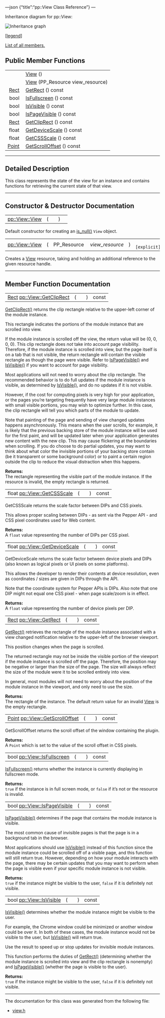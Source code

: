 —json {“title”:“pp::View Class Reference”} —

Inheritance diagram for pp::View:

![Inheritance graph](/docs/native-client/pepper_beta/cpp/classpp_1_1_view__inherit__graph.png)

<span class="legend">\[[legend](/docs/native-client/pepper_beta/cpp/graph_legend/)\]</span>

[List of all members.](/docs/native-client/pepper_beta/cpp/classpp_1_1_view-members/)

Public Member Functions
-----------------------

<table><tbody><tr class="odd"><td style="text-align: right;"> </td><td><a href="/docs/native-client/pepper_beta/cpp/classpp_1_1_view#aebcd4ab8818a6e1dfe68e2c435823ad9" class="el">View</a> ()</td></tr><tr class="even"><td style="text-align: right;"> </td><td><a href="/docs/native-client/pepper_beta/cpp/classpp_1_1_view#a89cc79b6731f0e67d0821fe83b3e64fb" class="el">View</a> (PP_Resource view_resource)</td></tr><tr class="odd"><td style="text-align: right;"><a href="/docs/native-client/pepper_beta/cpp/classpp_1_1_rect/" class="el">Rect</a> </td><td><a href="/docs/native-client/pepper_beta/cpp/classpp_1_1_view#a37996c51fa6cc2dc25783461ecde0bb9" class="el">GetRect</a> () const</td></tr><tr class="even"><td style="text-align: right;">bool </td><td><a href="/docs/native-client/pepper_beta/cpp/classpp_1_1_view#a2ae3a19ade644199982a2d09c6dd5c11" class="el">IsFullscreen</a> () const</td></tr><tr class="odd"><td style="text-align: right;">bool </td><td><a href="/docs/native-client/pepper_beta/cpp/classpp_1_1_view#aff1f9900e594167a276a624e52e5ac4c" class="el">IsVisible</a> () const</td></tr><tr class="even"><td style="text-align: right;">bool </td><td><a href="/docs/native-client/pepper_beta/cpp/classpp_1_1_view#a30a0919ba5e4209ef52207375c5fc5f6" class="el">IsPageVisible</a> () const</td></tr><tr class="odd"><td style="text-align: right;"><a href="/docs/native-client/pepper_beta/cpp/classpp_1_1_rect/" class="el">Rect</a> </td><td><a href="/docs/native-client/pepper_beta/cpp/classpp_1_1_view#aff9a53367325d9138ab7d9cd39e40ce2" class="el">GetClipRect</a> () const</td></tr><tr class="even"><td style="text-align: right;">float </td><td><a href="/docs/native-client/pepper_beta/cpp/classpp_1_1_view#a52759c57da28a6c06a5da23d28519287" class="el">GetDeviceScale</a> () const</td></tr><tr class="odd"><td style="text-align: right;">float </td><td><a href="/docs/native-client/pepper_beta/cpp/classpp_1_1_view#a42d5b4ab4ffed3f020d3fd303a14a9dd" class="el">GetCSSScale</a> () const</td></tr><tr class="even"><td style="text-align: right;"><a href="/docs/native-client/pepper_beta/cpp/classpp_1_1_point/" class="el">Point</a> </td><td><a href="/docs/native-client/pepper_beta/cpp/classpp_1_1_view#abdad2f4e5b9b07376d590785c91ea356" class="el">GetScrollOffset</a> () const</td></tr></tbody></table>

------------------------------------------------------------------------

<span id="details" class="anchor" style="margin: 0;"></span>

Detailed Description
--------------------

This class represents the state of the view for an instance and contains functions for retrieving the current state of that view.

------------------------------------------------------------------------

Constructor & Destructor Documentation
--------------------------------------

<span id="aebcd4ab8818a6e1dfe68e2c435823ad9" class="anchor" style="margin: 0;"></span>

<table><tbody><tr class="odd"><td><a href="/docs/native-client/pepper_beta/cpp/classpp_1_1_view#aebcd4ab8818a6e1dfe68e2c435823ad9" class="el">pp::View::View</a></td><td>(</td><td></td><td>)</td><td></td></tr></tbody></table>

Default constructor for creating an <a href="/docs/native-client/pepper_beta/cpp/classpp_1_1_resource#a859068e34cdc2dc0b78754c255323aa9" class="el" title="This functions determines if this resource is invalid or uninitialized.">is_null()</a> `View` object.

<span id="a89cc79b6731f0e67d0821fe83b3e64fb" class="anchor" style="margin: 0;"></span>

<table><tbody><tr class="odd"><td><a href="/docs/native-client/pepper_beta/cpp/classpp_1_1_view#aebcd4ab8818a6e1dfe68e2c435823ad9" class="el">pp::View::View</a></td><td>(</td><td>PP_Resource </td><td><em>view_resource</em></td><td>)</td><td><code> [explicit]</code></td></tr></tbody></table>

Creates a <a href="/docs/native-client/pepper_beta/cpp/classpp_1_1_view/" class="el" title="This class represents the state of the view for an instance and contains functions for retrieving the...">View</a> resource, taking and holding an additional reference to the given resource handle.

------------------------------------------------------------------------

Member Function Documentation
-----------------------------

<span id="aff9a53367325d9138ab7d9cd39e40ce2" class="anchor" style="margin: 0;"></span>

<table><tbody><tr class="odd"><td><a href="/docs/native-client/pepper_beta/cpp/classpp_1_1_rect/" class="el">Rect</a> <a href="/docs/native-client/pepper_beta/cpp/classpp_1_1_view#aff9a53367325d9138ab7d9cd39e40ce2" class="el">pp::View::GetClipRect</a></td><td>(</td><td></td><td>)</td><td>const</td></tr></tbody></table>

<a href="/docs/native-client/pepper_beta/cpp/classpp_1_1_view#aff9a53367325d9138ab7d9cd39e40ce2" class="el" title="GetClipRect() returns the clip rectangle relative to the upper-left corner of the module instance...">GetClipRect()</a> returns the clip rectangle relative to the upper-left corner of the module instance.

This rectangle indicates the portions of the module instance that are scrolled into view.

If the module instance is scrolled off the view, the return value will be (0, 0, 0, 0). This clip rectangle does *not* take into account page visibility. Therefore, if the module instance is scrolled into view, but the page itself is on a tab that is not visible, the return rectangle will contain the visible rectangle as though the page were visible. Refer to <a href="/docs/native-client/pepper_beta/cpp/classpp_1_1_view#a30a0919ba5e4209ef52207375c5fc5f6" class="el" title="IsPageVisible() determines if the page that contains the module instance is visible.">IsPageVisible()</a> and <a href="/docs/native-client/pepper_beta/cpp/classpp_1_1_view#aff1f9900e594167a276a624e52e5ac4c" class="el" title="IsVisible() determines whether the module instance might be visible to the user.">IsVisible()</a> if you want to account for page visibility.

Most applications will not need to worry about the clip rectangle. The recommended behavior is to do full updates if the module instance is visible, as determined by <a href="/docs/native-client/pepper_beta/cpp/classpp_1_1_view#aff1f9900e594167a276a624e52e5ac4c" class="el" title="IsVisible() determines whether the module instance might be visible to the user.">IsVisible()</a>, and do no updates if it is not visible.

However, if the cost for computing pixels is very high for your application, or the pages you’re targeting frequently have very large module instances with small visible portions, you may wish to optimize further. In this case, the clip rectangle will tell you which parts of the module to update.

Note that painting of the page and sending of view changed updates happens asynchronously. This means when the user scrolls, for example, it is likely that the previous backing store of the module instance will be used for the first paint, and will be updated later when your application generates new content with the new clip. This may cause flickering at the boundaries when scrolling. If you do choose to do partial updates, you may want to think about what color the invisible portions of your backing store contain (be it transparent or some background color) or to paint a certain region outside the clip to reduce the visual distraction when this happens.

**Returns:**  
The rectangle representing the visible part of the module instance. If the resource is invalid, the empty rectangle is returned.

<span id="a42d5b4ab4ffed3f020d3fd303a14a9dd" class="anchor" style="margin: 0;"></span>

<table><tbody><tr class="odd"><td>float <a href="/docs/native-client/pepper_beta/cpp/classpp_1_1_view#a42d5b4ab4ffed3f020d3fd303a14a9dd" class="el">pp::View::GetCSSScale</a></td><td>(</td><td></td><td>)</td><td>const</td></tr></tbody></table>

GetCSSScale returns the scale factor between DIPs and CSS pixels.

This allows proper scaling between DIPs - as sent via the Pepper API - and CSS pixel coordinates used for Web content.

**Returns:**  
A `float` value representing the number of DIPs per CSS pixel.

<span id="a52759c57da28a6c06a5da23d28519287" class="anchor" style="margin: 0;"></span>

<table><tbody><tr class="odd"><td>float <a href="/docs/native-client/pepper_beta/cpp/classpp_1_1_view#a52759c57da28a6c06a5da23d28519287" class="el">pp::View::GetDeviceScale</a></td><td>(</td><td></td><td>)</td><td>const</td></tr></tbody></table>

GetDeviceScale returns the scale factor between device pixels and DIPs (also known as logical pixels or UI pixels on some platforms).

This allows the developer to render their contents at device resolution, even as coordinates / sizes are given in DIPs through the API.

Note that the coordinate system for Pepper APIs is DIPs. Also note that one DIP might not equal one CSS pixel - when page scale/zoom is in effect.

**Returns:**  
A `float` value representing the number of device pixels per DIP.

<span id="a37996c51fa6cc2dc25783461ecde0bb9" class="anchor" style="margin: 0;"></span>

<table><tbody><tr class="odd"><td><a href="/docs/native-client/pepper_beta/cpp/classpp_1_1_rect/" class="el">Rect</a> <a href="/docs/native-client/pepper_beta/cpp/classpp_1_1_view#a37996c51fa6cc2dc25783461ecde0bb9" class="el">pp::View::GetRect</a></td><td>(</td><td></td><td>)</td><td>const</td></tr></tbody></table>

<a href="/docs/native-client/pepper_beta/cpp/classpp_1_1_view#a37996c51fa6cc2dc25783461ecde0bb9" class="el" title="GetRect() retrieves the rectangle of the module instance associated with a view changed notification ...">GetRect()</a> retrieves the rectangle of the module instance associated with a view changed notification relative to the upper-left of the browser viewport.

This position changes when the page is scrolled.

The returned rectangle may not be inside the visible portion of the viewport if the module instance is scrolled off the page. Therefore, the position may be negative or larger than the size of the page. The size will always reflect the size of the module were it to be scrolled entirely into view.

In general, most modules will not need to worry about the position of the module instance in the viewport, and only need to use the size.

**Returns:**  
The rectangle of the instance. The default return value for an invalid <a href="/docs/native-client/pepper_beta/cpp/classpp_1_1_view/" class="el" title="This class represents the state of the view for an instance and contains functions for retrieving the...">View</a> is the empty rectangle.

<span id="abdad2f4e5b9b07376d590785c91ea356" class="anchor" style="margin: 0;"></span>

<table><tbody><tr class="odd"><td><a href="/docs/native-client/pepper_beta/cpp/classpp_1_1_point/" class="el">Point</a> <a href="/docs/native-client/pepper_beta/cpp/classpp_1_1_view#abdad2f4e5b9b07376d590785c91ea356" class="el">pp::View::GetScrollOffset</a></td><td>(</td><td></td><td>)</td><td>const</td></tr></tbody></table>

GetScrollOffset returns the scroll offset of the window containing the plugin.

**Returns:**  
A `Point` which is set to the value of the scroll offset in CSS pixels.

<span id="a2ae3a19ade644199982a2d09c6dd5c11" class="anchor" style="margin: 0;"></span>

<table><tbody><tr class="odd"><td>bool <a href="/docs/native-client/pepper_beta/cpp/classpp_1_1_view#a2ae3a19ade644199982a2d09c6dd5c11" class="el">pp::View::IsFullscreen</a></td><td>(</td><td></td><td>)</td><td>const</td></tr></tbody></table>

<a href="/docs/native-client/pepper_beta/cpp/classpp_1_1_view#a2ae3a19ade644199982a2d09c6dd5c11" class="el" title="IsFullscreen() returns whether the instance is currently displaying in fullscreen mode...">IsFullscreen()</a> returns whether the instance is currently displaying in fullscreen mode.

**Returns:**  
`true` if the instance is in full screen mode, or `false` if it’s not or the resource is invalid.

<span id="a30a0919ba5e4209ef52207375c5fc5f6" class="anchor" style="margin: 0;"></span>

<table><tbody><tr class="odd"><td>bool <a href="/docs/native-client/pepper_beta/cpp/classpp_1_1_view#a30a0919ba5e4209ef52207375c5fc5f6" class="el">pp::View::IsPageVisible</a></td><td>(</td><td></td><td>)</td><td>const</td></tr></tbody></table>

<a href="/docs/native-client/pepper_beta/cpp/classpp_1_1_view#a30a0919ba5e4209ef52207375c5fc5f6" class="el" title="IsPageVisible() determines if the page that contains the module instance is visible.">IsPageVisible()</a> determines if the page that contains the module instance is visible.

The most common cause of invisible pages is that the page is in a background tab in the browser.

Most applications should use <a href="/docs/native-client/pepper_beta/cpp/classpp_1_1_view#aff1f9900e594167a276a624e52e5ac4c" class="el" title="IsVisible() determines whether the module instance might be visible to the user.">IsVisible()</a> instead of this function since the module instance could be scrolled off of a visible page, and this function will still return true. However, depending on how your module interacts with the page, there may be certain updates that you may want to perform when the page is visible even if your specific module instance is not visible.

**Returns:**  
`true` if the instance might be visible to the user, `false` if it is definitely not visible.

<span id="aff1f9900e594167a276a624e52e5ac4c" class="anchor" style="margin: 0;"></span>

<table><tbody><tr class="odd"><td>bool <a href="/docs/native-client/pepper_beta/cpp/classpp_1_1_view#aff1f9900e594167a276a624e52e5ac4c" class="el">pp::View::IsVisible</a></td><td>(</td><td></td><td>)</td><td>const</td></tr></tbody></table>

<a href="/docs/native-client/pepper_beta/cpp/classpp_1_1_view#aff1f9900e594167a276a624e52e5ac4c" class="el" title="IsVisible() determines whether the module instance might be visible to the user.">IsVisible()</a> determines whether the module instance might be visible to the user.

For example, the Chrome window could be minimized or another window could be over it. In both of these cases, the module instance would not be visible to the user, but <a href="/docs/native-client/pepper_beta/cpp/classpp_1_1_view#aff1f9900e594167a276a624e52e5ac4c" class="el" title="IsVisible() determines whether the module instance might be visible to the user.">IsVisible()</a> will return true.

Use the result to speed up or stop updates for invisible module instances.

This function performs the duties of <a href="/docs/native-client/pepper_beta/cpp/classpp_1_1_view#a37996c51fa6cc2dc25783461ecde0bb9" class="el" title="GetRect() retrieves the rectangle of the module instance associated with a view changed notification ...">GetRect()</a> (determining whether the module instance is scrolled into view and the clip rectangle is nonempty) and <a href="/docs/native-client/pepper_beta/cpp/classpp_1_1_view#a30a0919ba5e4209ef52207375c5fc5f6" class="el" title="IsPageVisible() determines if the page that contains the module instance is visible.">IsPageVisible()</a> (whether the page is visible to the user).

**Returns:**  
`true` if the instance might be visible to the user, `false` if it is definitely not visible.

------------------------------------------------------------------------

The documentation for this class was generated from the following file:

-   <a href="/docs/native-client/pepper_beta/cpp/view_8h/" class="el">view.h</a>
